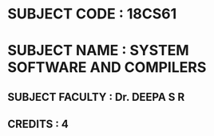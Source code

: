 # SUBJECT CODE : 18CS61

# SUBJECT NAME : SYSTEM SOFTWARE AND COMPILERS 

## SUBJECT FACULTY : Dr. DEEPA S R

## CREDITS :  4



